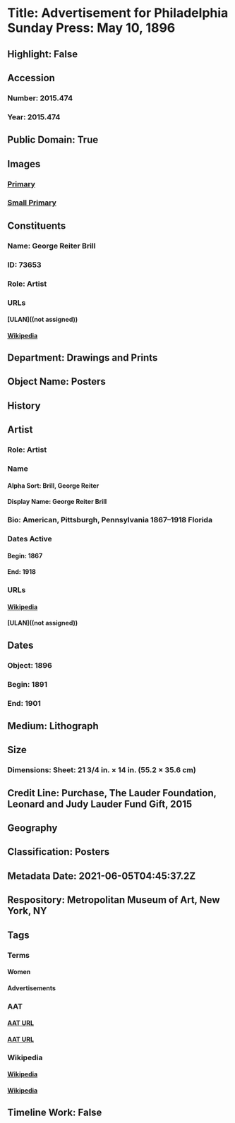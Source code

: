 # Title: Advertisement for Philadelphia Sunday Press: May 10, 1896
## Highlight: False
## Accession
### Number: 2015.474
### Year: 2015.474
## Public Domain: True
## Images
### [Primary](https://images.metmuseum.org/CRDImages/dp/original/DP866321.jpg)
### [Small Primary](https://images.metmuseum.org/CRDImages/dp/web-large/DP866321.jpg)
## Constituents
### Name: George Reiter Brill
### ID: 73653
### Role: Artist
### URLs
#### [ULAN]((not assigned))
#### [Wikipedia](https://www.wikidata.org/wiki/Q50623700)
## Department: Drawings and Prints
## Object Name: Posters
## History
## Artist
### Role: Artist
### Name
#### Alpha Sort: Brill, George Reiter
#### Display Name: George Reiter Brill
### Bio: American, Pittsburgh, Pennsylvania 1867–1918 Florida
### Dates Active
#### Begin: 1867
#### End: 1918
### URLs
#### [Wikipedia](https://www.wikidata.org/wiki/Q50623700)
#### [ULAN]((not assigned))
## Dates
### Object: 1896
### Begin: 1891
### End: 1901
## Medium: Lithograph
## Size
### Dimensions: Sheet: 21 3/4 in. × 14 in. (55.2 × 35.6 cm)
## Credit Line: Purchase, The Lauder Foundation, Leonard and Judy Lauder Fund Gift, 2015
## Geography
## Classification: Posters
## Metadata Date: 2021-06-05T04:45:37.2Z
## Respository: Metropolitan Museum of Art, New York, NY
## Tags
### Terms
#### Women
#### Advertisements
### AAT
#### [AAT URL](http://vocab.getty.edu/page/aat/300025943)
#### [AAT URL](http://vocab.getty.edu/page/aat/300193993)
### Wikipedia
#### [Wikipedia]()
#### [Wikipedia]()
## Timeline Work: False
